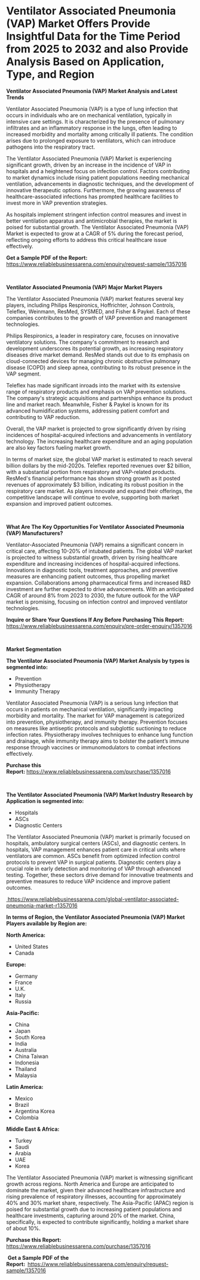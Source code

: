 <p><h1>Ventilator Associated Pneumonia (VAP) Market Offers Provide Insightful Data for the Time Period from 2025 to 2032 and also Provide Analysis Based on Application, Type, and Region</h1></p><p><strong>Ventilator Associated Pneumonia (VAP) Market Analysis and Latest Trends</strong></p>
<p><p>Ventilator Associated Pneumonia (VAP) is a type of lung infection that occurs in individuals who are on mechanical ventilation, typically in intensive care settings. It is characterized by the presence of pulmonary infiltrates and an inflammatory response in the lungs, often leading to increased morbidity and mortality among critically ill patients. The condition arises due to prolonged exposure to ventilators, which can introduce pathogens into the respiratory tract.</p><p>The Ventilator Associated Pneumonia (VAP) Market is experiencing significant growth, driven by an increase in the incidence of VAP in hospitals and a heightened focus on infection control. Factors contributing to market dynamics include rising patient populations needing mechanical ventilation, advancements in diagnostic techniques, and the development of innovative therapeutic options. Furthermore, the growing awareness of healthcare-associated infections has prompted healthcare facilities to invest more in VAP prevention strategies.</p><p>As hospitals implement stringent infection control measures and invest in better ventilation apparatus and antimicrobial therapies, the market is poised for substantial growth. The Ventilator Associated Pneumonia (VAP) Market is expected to grow at a CAGR of 5% during the forecast period, reflecting ongoing efforts to address this critical healthcare issue effectively.</p></p>
<p><strong>Get a Sample PDF of the Report:&nbsp;</strong> <a href="https://www.reliablebusinessarena.com/enquiry/request-sample/1357016?utm_campaign=3039&utm_medium=2&utm_source=Github&utm_content=ia&utm_term=13042025&utm_id=ventilator-associated-pneumonia-vap">https://www.reliablebusinessarena.com/enquiry/request-sample/1357016</a></p>
<p>&nbsp;</p>
<p><strong>Ventilator Associated Pneumonia (VAP) Major Market Players</strong></p>
<p><p>The Ventilator Associated Pneumonia (VAP) market features several key players, including Philips Respironics, Hoffrichter, Johnson Controls, Teleflex, Weinmann, ResMed, SYSMED, and Fisher & Paykel. Each of these companies contributes to the growth of VAP prevention and management technologies.</p><p>Philips Respironics, a leader in respiratory care, focuses on innovative ventilatory solutions. The company's commitment to research and development underscores its potential growth, as increasing respiratory diseases drive market demand. ResMed stands out due to its emphasis on cloud-connected devices for managing chronic obstructive pulmonary disease (COPD) and sleep apnea, contributing to its robust presence in the VAP segment.</p><p>Teleflex has made significant inroads into the market with its extensive range of respiratory products and emphasis on VAP prevention solutions. The company's strategic acquisitions and partnerships enhance its product line and market reach. Meanwhile, Fisher & Paykel is known for its advanced humidification systems, addressing patient comfort and contributing to VAP reduction.</p><p>Overall, the VAP market is projected to grow significantly driven by rising incidences of hospital-acquired infections and advancements in ventilatory technology. The increasing healthcare expenditure and an aging population are also key factors fueling market growth.</p><p>In terms of market size, the global VAP market is estimated to reach several billion dollars by the mid-2020s. Teleflex reported revenues over $2 billion, with a substantial portion from respiratory and VAP-related products. ResMed's financial performance has shown strong growth as it posted revenues of approximately $3 billion, indicating its robust position in the respiratory care market. As players innovate and expand their offerings, the competitive landscape will continue to evolve, supporting both market expansion and improved patient outcomes.</p></p>
<p>&nbsp;</p>
<p><strong>What Are The Key Opportunities For Ventilator Associated Pneumonia (VAP) Manufacturers?</strong></p>
<p><p>Ventilator-Associated Pneumonia (VAP) remains a significant concern in critical care, affecting 10-20% of intubated patients. The global VAP market is projected to witness substantial growth, driven by rising healthcare expenditure and increasing incidences of hospital-acquired infections. Innovations in diagnostic tools, treatment approaches, and preventive measures are enhancing patient outcomes, thus propelling market expansion. Collaborations among pharmaceutical firms and increased R&D investment are further expected to drive advancements. With an anticipated CAGR of around 8% from 2023 to 2030, the future outlook for the VAP market is promising, focusing on infection control and improved ventilator technologies.</p></p>
<p><strong>Inquire or Share Your Questions If Any Before Purchasing This Report:</strong> <a href="https://www.reliablebusinessarena.com/enquiry/pre-order-enquiry/1357016?utm_campaign=3039&utm_medium=2&utm_source=Github&utm_content=ia&utm_term=13042025&utm_id=ventilator-associated-pneumonia-vap">https://www.reliablebusinessarena.com/enquiry/pre-order-enquiry/1357016</a></p>
<p>&nbsp;</p>
<p><strong>Market Segmentation</strong></p>
<p><strong>The Ventilator Associated Pneumonia (VAP) Market Analysis by types is segmented into:</strong></p>
<p><ul><li>Prevention</li><li>Physiotherapy</li><li>Immunity Therapy</li></ul></p>
<p><p>Ventilator Associated Pneumonia (VAP) is a serious lung infection that occurs in patients on mechanical ventilation, significantly impacting morbidity and mortality. The market for VAP management is categorized into prevention, physiotherapy, and immunity therapy. Prevention focuses on measures like antiseptic protocols and subglottic suctioning to reduce infection rates. Physiotherapy involves techniques to enhance lung function and drainage, while immunity therapy aims to bolster the patient’s immune response through vaccines or immunomodulators to combat infections effectively.</p></p>
<p><strong>Purchase this Report:&nbsp;</strong><a href="https://www.reliablebusinessarena.com/purchase/1357016?utm_campaign=3039&utm_medium=2&utm_source=Github&utm_content=ia&utm_term=13042025&utm_id=ventilator-associated-pneumonia-vap">https://www.reliablebusinessarena.com/purchase/1357016</a></p>
<p>&nbsp;</p>
<p><strong>The Ventilator Associated Pneumonia (VAP) Market Industry Research by Application is segmented into:</strong></p>
<p><ul><li>Hospitals</li><li>ASCs</li><li>Diagnostic Centers</li></ul></p>
<p><p>The Ventilator Associated Pneumonia (VAP) market is primarily focused on hospitals, ambulatory surgical centers (ASCs), and diagnostic centers. In hospitals, VAP management enhances patient care in critical units where ventilators are common. ASCs benefit from optimized infection control protocols to prevent VAP in surgical patients. Diagnostic centers play a crucial role in early detection and monitoring of VAP through advanced testing. Together, these sectors drive demand for innovative treatments and preventive measures to reduce VAP incidence and improve patient outcomes.</p></p>
<p><a href="https://www.reliablebusinessarena.com/global-ventilator-associated-pneumonia-market-r1357016?utm_campaign=3039&utm_medium=2&utm_source=Github&utm_content=ia&utm_term=13042025&utm_id=ventilator-associated-pneumonia-vap">&nbsp;https://www.reliablebusinessarena.com/global-ventilator-associated-pneumonia-market-r1357016</a></p>
<p><strong>In terms of Region, the Ventilator Associated Pneumonia (VAP) Market Players available by Region are:</strong></p>
<p>
    <p> <strong> North America: </strong>
        <ul>
            <li>United States</li>
            <li>Canada</li>
        </ul>
        </p> 
    <p> <strong> Europe: </strong>
        <ul>
            <li>Germany</li>
            <li>France</li>
            <li>U.K.</li>
            <li>Italy</li>
            <li>Russia</li>
        </ul>
        </p> 
    <p> <strong> Asia-Pacific: </strong>
        <ul>
            <li>China</li>
            <li>Japan</li>
            <li>South Korea</li>
            <li>India</li>
            <li>Australia</li>
            <li>China Taiwan</li>
            <li>Indonesia</li>
            <li>Thailand</li>
            <li>Malaysia</li>
        </ul>
        </p> 
    <p> <strong> Latin America: </strong>
        <ul>
            <li>Mexico</li>
            <li>Brazil</li>
            <li>Argentina Korea</li>
            <li>Colombia</li>
        </ul>
        </p> 
    <p> <strong> Middle East & Africa: </strong>
        <ul>
            <li>Turkey</li>
            <li>Saudi</li>
            <li>Arabia</li>
            <li>UAE</li>
            <li>Korea</li>
        </ul>
    </p>
    </p>
<p><p>The Ventilator Associated Pneumonia (VAP) market is witnessing significant growth across regions. North America and Europe are anticipated to dominate the market, given their advanced healthcare infrastructure and rising prevalence of respiratory illnesses, accounting for approximately 40% and 30% market share, respectively. The Asia-Pacific (APAC) region is poised for substantial growth due to increasing patient populations and healthcare investments, capturing around 20% of the market. China, specifically, is expected to contribute significantly, holding a market share of about 10%.</p></p>
<p><strong>Purchase this Report: </strong><a href="https://www.reliablebusinessarena.com/purchase/1357016?utm_campaign=3039&utm_medium=2&utm_source=Github&utm_content=ia&utm_term=13042025&utm_id=ventilator-associated-pneumonia-vap">https://www.reliablebusinessarena.com/purchase/1357016</a></p>
<p>&nbsp;<strong>Get a Sample PDF of the Report:&nbsp;&nbsp;</strong><a href="https://www.reliablebusinessarena.com/enquiry/request-sample/1357016?utm_campaign=3039&utm_medium=2&utm_source=Github&utm_content=ia&utm_term=13042025&utm_id=ventilator-associated-pneumonia-vap">https://www.reliablebusinessarena.com/enquiry/request-sample/1357016</a></p>
<p><strong></strong></p>
<p><p></p><p></p><p></p></p>